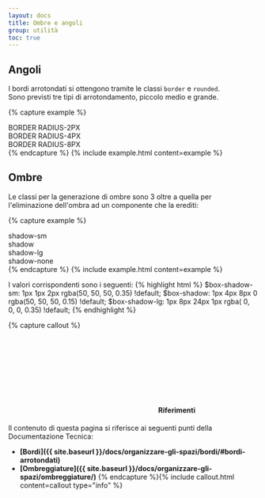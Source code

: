 ```yaml
---
layout: docs
title: Ombre e angoli
group: utilità
toc: true
---
```



## Angoli
I bordi arrotondati si ottengono tramite le classi `border` e `rounded`.  
Sono previsti tre tipi di arrotondamento, piccolo medio e grande.

{% capture example %}
<div class="border border-dark rounded-sm p-3 mb-3">BORDER RADIUS-2PX</div>
<div class="border border-dark rounded    p-3 mb-3">BORDER RADIUS-4PX</div>
<div class="border border-dark rounded-lg p-3 mb-3">BORDER RADIUS-8PX</div>
{% endcapture %}
{% include example.html content=example %}


## Ombre
Le classi per la generazione di ombre sono 3 oltre a quella per l'eliminazione dell'ombra ad un componente che la erediti:

{% capture example %}
<div class="shadow-sm   p-3 mb-5">shadow-sm</div>
<div class="shadow      p-3 mb-5">shadow</div>
<div class="shadow-lg   p-3 mb-5">shadow-lg</div>
<div class="shadow-none p-3 mb-5 border">shadow-none</div>
{% endcapture %}
{% include example.html content=example %}

I valori corrispondenti sono i seguenti:
{% highlight html %}
$box-shadow-sm: 1px 1px  2px     rgba(50, 50, 50, 0.35) !default;
$box-shadow:    1px 4px  8px 0   rgba(50, 50, 50, 0.15) !default;
$box-shadow-lg: 1px 8px 24px 1px rgba( 0,  0,  0, 0.35) !default;
{% endhighlight %}

{% capture callout %}
####  <svg class="icon icon-info icon-lg"><use xlink:href="{{ site.baseurl }}/dist/svg/sprites.svg#it-info-circle"></use></svg> Riferimenti
Il contenuto di questa pagina si riferisce ai seguenti punti della Documentazione Tecnica:
- **[Bordi]({{ site.baseurl }}/docs/organizzare-gli-spazi/bordi/#bordi-arrotondati)**
- **[Ombreggiature]({{ site.baseurl }}/docs/organizzare-gli-spazi/ombreggiature/)**
{% endcapture %}{% include callout.html content=callout type="info" %}
